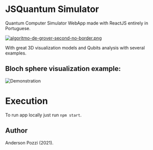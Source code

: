 # JSQuantum Simulator

Quantum Computer Simulator WebApp made with ReactJS entirely in Portuguese. 

[![algoritmo-de-grover-second-no-border.png](https://i.postimg.cc/yNCCvyBT/algoritmo-de-grover-second-no-border.png)](https://postimg.cc/SndPK8nX)

With great 3D visualization models and Qubits analysis with several examples.

## Bloch sphere visualization example:

![Demonstration](https://s6.gifyu.com/images/Animationba0b64f7bdbe1e36.gif)

# Execution

To run app locally just run `npm start`.

## Author

Anderson Pozzi (2021).
